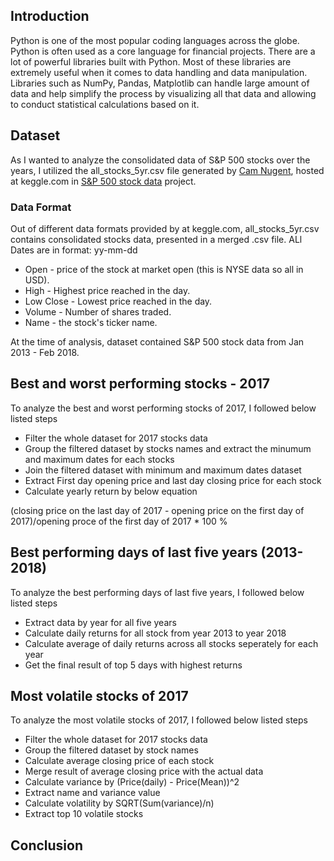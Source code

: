 ## Introduction
Python is one of the most popular coding languages across the globe. Python is often used as a core language for financial projects. There are a lot of powerful libraries built with Python. Most of these libraries are extremely useful when it comes to data handling and data manipulation. Libraries such as NumPy, Pandas, Matplotlib can handle large amount of data and help simplify the process by visualizing all that data and allowing to conduct statistical calculations based on it.

## Dataset
As I wanted to analyze the consolidated data of S&P 500 stocks over the years, I utilized the all_stocks_5yr.csv file generated by [Cam Nugent](https://github.com/CNuge), hosted at keggle.com in [S&P 500 stock data](https://www.kaggle.com/camnugent/sandp500) project. 

### Data Format
Out of different data formats provided by at keggle.com, all_stocks_5yr.csv contains consolidated stocks data, presented in a merged .csv file. ALl Dates are in format: yy-mm-dd

- Open - price of the stock at market open (this is NYSE data so all in USD).
- High - Highest price reached in the day.
- Low Close - Lowest price reached in the day.
- Volume - Number of shares traded.
- Name - the stock's ticker name.

At the time of analysis, dataset contained S&P 500 stock data from Jan 2013 - Feb 2018. 

## Best and worst performing stocks - 2017

To analyze the best and worst performing stocks of 2017, I followed below listed steps
- Filter the whole dataset for 2017 stocks data 
- Group the filtered dataset by stocks names and extract the minumum and maximum dates for each stocks 
- Join the filtered dataset with minimum and maximum dates dataset
- Extract First day opening price and last day closing price for each stock
- Calculate yearly return by below equation

(closing price on the last day of 2017 - opening price on the first day of 2017)/opening proce of the first day of 2017 * 100 %

## Best performing days of last five years (2013-2018)

To analyze the best performing days of last five years, I followed below listed steps
- Extract data by year for all five years
- Calculate daily returns for all stock from year 2013 to year 2018
- Calculate average of daily returns across all stocks seperately for each year
- Get the final result of top 5 days with highest returns

## Most volatile stocks of 2017

To analyze the most volatile stocks of 2017, I followed below listed steps
- Filter the whole dataset for 2017 stocks data
- Group the filtered dataset by stock names
- Calculate average closing price of each stock
- Merge result of average closing price with the actual data
- Calculate variance by (Price(daily) - Price(Mean))^2
- Extract name and variance value
- Calculate volatility by SQRT(Sum(variance)/n)
- Extract top 10 volatile stocks

## Conclusion
